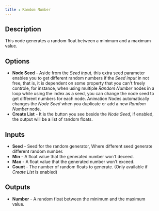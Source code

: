 ```yaml
---
title : Random Number
---
```


## Description

This node generates a random float between a minimum and a maximum
value.

## Options

- **Node Seed** - Aside from the *Seed input*, this extra seed
    parameter enables you to get different random numbers if the *Seed
    input* in not free, that is, it is dependent on some property that
    you can't freely controle, for instance, when using multiple *Random
    Number* nodes in a loop while using the index as a seed, you can
    change the node seed to get different numbers for each node.
    Animation Nodes automatically changes the *Node Seed* when you
    duplicate or add a new *Random Number* node.
- **Create List** - It is the button you see beside the *Node Seed*,
    if enabled, the output will be a list of random floats.

## Inputs

- **Seed** - Seed for the random generator, Where different seed
    generate different random number.
- **Min** - A float value that the generated number won't deceed.
- **Max** - A float value that the generated number won't exceed.
- **Count** - The number of random floats to generate. (Only available
    if *Create List* is enabled)

## Outputs

- **Number** - A random float between the minimum and the maximum value.

